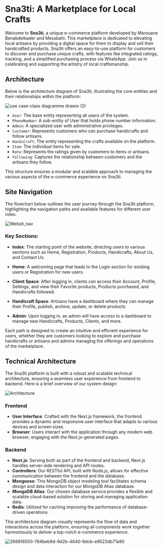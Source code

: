 # Sna3ti: A Marketplace for Local Crafts

Welcome to **Sna3ti**, a unique e-commerce platform developed by Marouane Benabdelkader and Messbahi. 
This marketplace is dedicated to elevating local artisans by providing a digital space for them to display and sell their handcrafted products. Sna3ti offers an easy-to-use platform for customers to discover and purchase unique crafts, with features like integrated ratings, tracking, and a simplified purchasing process via WhatsApp. 
Join us in celebrating and supporting the artistry of local craftsmanship.


## Architecture

Below is the architecture diagram of Sna3ti, illustrating the core entities and their relationships within the platform:


![use case-class diagramme drawio (2)](https://github.com/MarouaneBenabdelkader/sa3ti-Marketplace/assets/116631044/9c55c08e-35f6-4f47-95c4-e96aa047dc11)



- `User`: The base entity representing all users of the system.
- `PhoneNumber`: A sub-entity of User that holds phone number information.
- `Admin`: A specialized user with administrative privileges.
- `Customer`: Represents customers who can purchase handicrafts and follow artisans.
- `HandiCraft`: The entity representing the crafts available on the platform.
- `Item`: The individual items for sale.
- `Rate`: Represents the ratings given by customers to items or artisans.
- `Following`: Captures the relationship between customers and the artisans they follow.

This structure ensures a modular and scalable approach to managing the various aspects of the e-commerce experience on Sna3ti.

## Site Navigation

The flowchart below outlines the user journey through the Sna3ti platform, highlighting the navigation paths and available features for different user roles:

![Websit_nav](https://github.com/MarouaneBenabdelkader/sa3ti-Marketplace/assets/116631044/151f4f5e-9268-41b5-9df5-d4aadd50f03e)


### Key Sections:

- **Index**: The starting point of the website, directing users to various sections such as Home, Registration, Products, Handicrafts, About Us, and Contact Us.

- **Home**: A welcoming page that leads to the Login section for existing users or Registration for new users.

- **Client Space**: After logging in, clients can access their Account, Profile, Settings, and view their Favorite products, Products purchased, and Handicrafts followed.

- **Handicraft Space**: Artisans have a dashboard where they can manage their Profile, publish, archive, update, or delete products.

- **Admin**: Upon logging in, an admin will have access to a dashboard to manage new Handicrafts, Products, Clients, and more.

Each path is designed to create an intuitive and efficient experience for users, whether they are customers looking to explore and purchase handicrafts or artisans and admins managing the offerings and operations of the marketplace.


## Technical Architecture

The Sna3ti platform is built with a robust and scalable technical architecture, ensuring a seamless user experience from frontend to backend. Here is a brief overview of our system design:

![Architecture](https://github.com/MarouaneBenabdelkader/sa3ti-Marketplace/assets/116631044/e531363f-085c-4071-8595-a8d618fa0d8c)

### Frontend

- **User Interface**: Crafted with the Next.js framework, the frontend provides a dynamic and responsive user interface that adapts to various devices and screen sizes.
- **Browser**: Users interact with the application through any modern web browser, engaging with the Next.js-generated pages.

### Backend

- **Next.js**: Serving both as part of the frontend and backend, Next.js handles server-side rendering and API routes.
- **Controllers**: Our RESTful API, built with Node.js, allows for effective communication between the frontend and the database.
- **Mongoose**: This MongoDB object modeling tool facilitates schema design and data interaction for our MongoDB Atlas database.
- **MongoDB Atlas**: Our chosen database service provides a flexible and scalable cloud-based solution for storing and managing application data.
- **Redis**: Utilized for caching improving the performance of database-driven operations.

This architecture diagram visually represents the flow of data and interactions across the platform, ensuring all components work together harmoniously to deliver a top-notch e-commerce experience.

![268816550-764beb9d-9d2b-4640-9dcb-e9523db71a90](https://github.com/MarouaneBenabdelkader/sa3ti-Marketplace/assets/116631044/0bf2e1e7-afbc-4840-9d30-03bfec938964)


